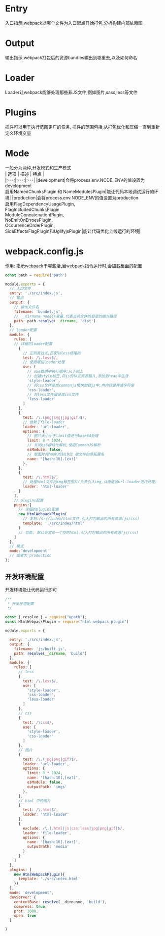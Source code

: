 # Entry  
入口指示,webpack以哪个文件为入口起点开始打包,分析构建内部依赖图
# Output
输出指示,webpack打包后的资源bundles输出到哪里去,以及如何命名
# Loader
Loader让webpack能够处理那些非JS文件,例如图片,sass,less等文件
# Plugins
插件可以用于执行范围更广的任务, 插件的范围包括,从打包优化和压缩一直到重新定义环境变量
# Mode
一般分为两种,开发模式和生产模式  
| 选项 | 描述 | 特点 |  
|:---:|:---:|:---|
|development|会将process.env.NODE_ENV的值设置为development <br> 启用NamedChunksPlugin 和 NameModulesPlugin|能让代码本地调试运行的环境|
|production|会将process.env.NODE_ENV的值设置为production<br>启用FlagDependencyUsagePlugin,<br>FlagIncludedChunksPlugin<br>ModuleConcatenationPlugin,<br>NoEmitOnErroesPlugin,<br>OccurrenceOrderPlugin,<br>SideEffectsFlagPlugin和UglifyjsPlugin|能让代码优化上线运行的环境|  

# webpack.config.js  
作用: 指示webpack干哪些活,当webpack指令运行时,会加载里面的配置  
```js
const path = require('path')

module.exports = {
  // 入口文件
  entry: './src/index.js',
  // 输出
  output: {
    // 输出文件名
    filename: 'bundel.js',
    // __dirname nodejs变量,代表当前文件的目录的绝对路径
    path: path.resolve(__dirname, 'dist')
  },
  // loader配置
  module: {
    rules: [
    // 详细的loader配置
      {
        // 正则表达式,匹配以less结尾的
        test: /\.less$/,
        // 使用哪些loader处理
        use: [
          // use数组中执行顺序:从下到上
          // 创建style标签,将js的样式资源插入,添加到head中生效
          'style-loader',
          // 将css文件变成commonjs模块加载js中,内内容是样式字符串
          'css-loader',
          // 将less文件编译成css文件
          'less-loader'
        ]
      },
      {
        test: /\.(png|svg|jpg|gif)$/,
        // 依赖于file-loader
        loader: 'url-loader',
        options: {
          // 图片大小小于limit值进行base64处理
          limit: 8 * 1024,
          // 关闭es6模块化解析,使用CommonJS解析
          esModule: false,
          // 取图片的hash的前10位 取文件的原拓展名
          name: '[hash:10].[ext]'
        },
      },
      {
        test: /\.html$/,
        // 处理html文件的img标签图片(负责引入img,从而能被url-loader进行处理)
        loader: 'html-loader'
      }
    ],
    // plugins配置
    pugins:[
      // 详细的plugins配置
      new HtmlWebpackPlugin(
        // 复制./src/index/html文件,引入打包输出的所有资源(js/css)
        template: './src/index/html'
      )
      // 功能: 默认会常见一个空的html,引入打包输出的所有资源(js/css)
    ]
  },
  // 模式
  mode:'development'
  // 或者为 production
};
```
## 开发环境配置  
开发环境能让代码运行即可
```js
/**
 * 开发环境配置
 */

const { resolve } = require("upath");
const HtmlWebpackPlugin = require("html-webpack-plugin")

module.exports = {

  entry: './src/index.js',
  output: {
    filename: 'js/built.js',
    path: resolve(__dirname, 'build')
  },
  module: {
    rules: [
      // less
      {
        test: /\.less$/,
        use: [
          'style-loader',
          'css-loader',
          'less-loader'
        ]
      },
      // css
      {
        test: /\css$/,
        use: [
          'style-loader',
          'css-loader'
        ]
      },
      // 图片
      {
        test: /\.(jpg|png|gif)$/,
        loader: 'url-loader',
        options: {
          limit: 8 * 1024,
          name: '[hash:10],[ext]',
          esModule: false,
          outputPath: 'imgs'
        },
      },
      // html 中的图片
      {
        test: /\.html$/,
        loader: 'html-loader'
      },
      {
        exclude: /\.(.html|js|css|less|jpg|png|gif)$/,
        loader: 'file-loader',
        options: {
          name: '[hash:10].[ext]',
          outputPath: 'media'
        }
      }
    ]
  },
  plugins: [
    new HtmlWebpackPlugin({
      template: './src/index.html'
    })
  ],
  mode: 'development',
  devServer: {
    contentBase: resolve(__dirnanme, 'build'),
    compress: true,
    prot: 3000,
    open: true
  }

}
```
